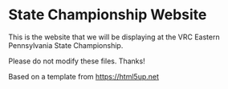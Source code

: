 # State Championship Website

This is the website that we will be displaying at the VRC Eastern Pennsylvania State Championship.

Please do not modify these files. Thanks!

Based on a template from https://html5up.net
